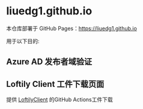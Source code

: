 # liuedg1.github.io

本仓库部署于 GitHub Pages：https://liuedg1.github.io

用于以下目的:

## Azure AD 发布者域验证

## Loftily Client 工件下载页面

提供 [LoftilyClient](https://github.com/liuedg1/LoftilyClient) 的GitHub Actions工件下载
